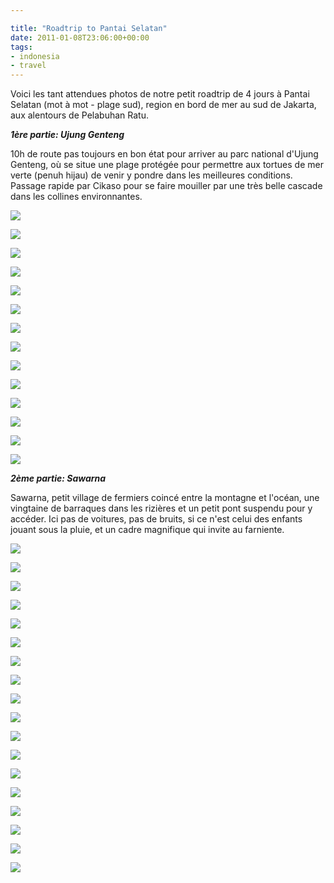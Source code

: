```yaml
---

title: "Roadtrip to Pantai Selatan"
date: 2011-01-08T23:06:00+00:00
tags:
- indonesia
- travel 
---
```


Voici les tant attendues photos de notre petit roadtrip de 4 jours à Pantai Selatan (mot à mot - plage sud), region en bord de mer au sud de Jakarta, aux alentours de Pelabuhan Ratu.

***1ère partie: Ujung Genteng***

10h de route pas toujours en bon état pour arriver au parc national d'Ujung Genteng, où se situe une plage protégée pour permettre aux tortues de mer verte (penuh hijau) de venir y pondre dans les meilleures conditions. Passage rapide par Cikaso pour se faire mouiller par une très belle cascade dans les collines environnantes.

![](media/roadtrip-to-pantai-selatan-CFahgyArrCAagBjtcaEF/20101228-049.jpg)

![](media/roadtrip-to-pantai-selatan-CFahgyArrCAagBjtcaEF/20101228-050.jpg)

![](media/roadtrip-to-pantai-selatan-CFahgyArrCAagBjtcaEF/20101228-058.jpg)

![](media/roadtrip-to-pantai-selatan-CFahgyArrCAagBjtcaEF/20101228-067.jpg)

![](media/roadtrip-to-pantai-selatan-CFahgyArrCAagBjtcaEF/20101228-076.jpg)

![](media/roadtrip-to-pantai-selatan-CFahgyArrCAagBjtcaEF/20101228-084.jpg)

![](media/roadtrip-to-pantai-selatan-CFahgyArrCAagBjtcaEF/20101228-097.jpg)

![](media/roadtrip-to-pantai-selatan-CFahgyArrCAagBjtcaEF/20101228-103.jpg)

![](media/roadtrip-to-pantai-selatan-CFahgyArrCAagBjtcaEF/20101228-106.jpg)

![](media/roadtrip-to-pantai-selatan-CFahgyArrCAagBjtcaEF/20101228-115.jpg)

![](media/roadtrip-to-pantai-selatan-CFahgyArrCAagBjtcaEF/20101228-117.jpg)

![](media/roadtrip-to-pantai-selatan-CFahgyArrCAagBjtcaEF/20101228-119.jpg)

![](media/roadtrip-to-pantai-selatan-CFahgyArrCAagBjtcaEF/20101229-133.jpg)

![](media/roadtrip-to-pantai-selatan-CFahgyArrCAagBjtcaEF/20101229-141.jpg)

***2ème partie: Sawarna***

Sawarna, petit village de fermiers coincé entre la montagne et l'océan, une vingtaine de barraques dans les rizières et un petit pont suspendu pour y accéder. Ici pas de voitures, pas de bruits, si ce n'est celui des enfants jouant sous la pluie, et un cadre magnifique qui invite au farniente.

![](media/roadtrip-to-pantai-selatan-olbFvcBrhjwsFAnzGcFg/20101229-142.jpg)

![](media/roadtrip-to-pantai-selatan-olbFvcBrhjwsFAnzGcFg/20101229-148.jpg)

![](media/roadtrip-to-pantai-selatan-olbFvcBrhjwsFAnzGcFg/20101229-152.jpg)

![](media/roadtrip-to-pantai-selatan-olbFvcBrhjwsFAnzGcFg/20101230-170.jpg)

![](media/roadtrip-to-pantai-selatan-olbFvcBrhjwsFAnzGcFg/20101230-172.jpg)

![](media/roadtrip-to-pantai-selatan-olbFvcBrhjwsFAnzGcFg/20101230-178.jpg)

![](media/roadtrip-to-pantai-selatan-olbFvcBrhjwsFAnzGcFg/20101230-181.jpg)

![](media/roadtrip-to-pantai-selatan-olbFvcBrhjwsFAnzGcFg/20101230-184.jpg)

![](media/roadtrip-to-pantai-selatan-olbFvcBrhjwsFAnzGcFg/20101230-187.jpg)

![](media/roadtrip-to-pantai-selatan-olbFvcBrhjwsFAnzGcFg/20101230-193.jpg)

![](media/roadtrip-to-pantai-selatan-olbFvcBrhjwsFAnzGcFg/20101230-194.jpg)

![](media/roadtrip-to-pantai-selatan-olbFvcBrhjwsFAnzGcFg/20101230-213.jpg)

![](media/roadtrip-to-pantai-selatan-olbFvcBrhjwsFAnzGcFg/20101230-225.jpg)

![](media/roadtrip-to-pantai-selatan-olbFvcBrhjwsFAnzGcFg/20101230-238.jpg)

![](media/roadtrip-to-pantai-selatan-olbFvcBrhjwsFAnzGcFg/20101230-246.jpg)

![](media/roadtrip-to-pantai-selatan-olbFvcBrhjwsFAnzGcFg/20101230-247.jpg)

![](media/roadtrip-to-pantai-selatan-olbFvcBrhjwsFAnzGcFg/20101230-248.jpg)

![](media/roadtrip-to-pantai-selatan-olbFvcBrhjwsFAnzGcFg/20101230-261.jpg)
